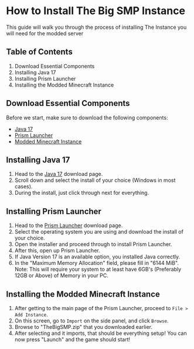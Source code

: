 # How to Install The Big SMP Instance

This guide will walk you through the process of installing The Instance you will need for the modded server

## Table of Contents
1. Download Essential Components
2. Installing Java 17
3. Installing Prism Launcher
4. Installing the Modded Minecraft Instance

## Download Essential Components

Before we start, make sure to download the following components:

- [Java 17](https://www.oracle.com/java/technologies/javase/jdk17-archive-downloads.html)
- [Prism Launcher](https://prismlauncher.org/download/)
- [Modded Minecraft Instance](https://github.com/ZeldaTakahiro/TheBIgSMP/releases/download/Minecraft/TheBigSMP.zip)

## Installing Java 17

1. Head to the [Java 17](https://www.oracle.com/java/technologies/javase/jdk17-archive-downloads.html) download page.
2. Scroll down and select the install of your choice (Windows in most cases).
3. During the install, just click through next for everything.

## Installing Prism Launcher

1. Head to the [Prism Launcher](https://prismlauncher.org/download/) download page.
2. Select the operating system you are using and download the install of your choice.
3. Open the installer and proceed through to install Prism Launcher.
4. After this, open up Prism Launcher.
5. If Java Version 17 is an available option, you installed Java correctly.
6. In the "Maximum Memory Allocation" field, please fill in "6144 MiB". Note: This will require your system to at least have 6GB's (Preferably 12GB or Above) of Memory in your PC.

## Installing the Modded Minecraft Instance

1. After getting to the main page of the Prism Launcher, proceed to `File > Add Instance`.
2. On this screen, go to `Import` on the side panel, and click `Browse`.
3. Browse to "TheBigSMP.zip" that you downloaded earlier.
4. After selecting and it imports, that should be everything setup! You can now press "Launch" and the game should start!
